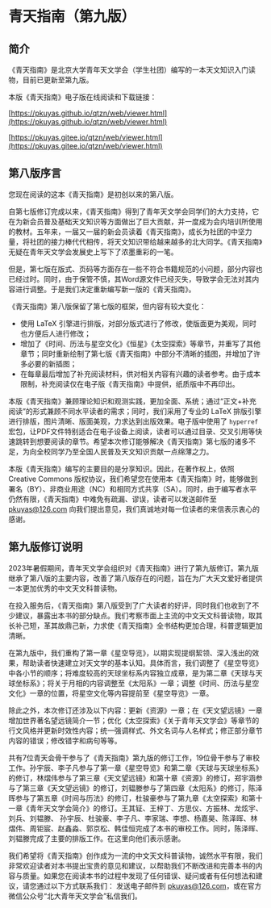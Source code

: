 # 青天指南（第九版）

## 简介

《青天指南》是北京大学青年天文学会（学生社团）编写的一本天文知识入门读物，目前已更新至第九版。

本版《青天指南》电子版在线阅读和下载链接：

[https://pkuyas.github.io/qtzn/web/viewer.html](https://pkuyas.github.io/qtzn/web/viewer.html) 

[https://pkuyas.gitee.io/qtzn/web/viewer.html](https://pkuyas.gitee.io/qtzn/web/viewer.html)


## 第八版序言

您现在阅读的这本《青天指南》是初创以来的第八版。

自第七版修订完成以来，《青天指南》得到了青年天文学会同学们的大力支持，它在为新会员普及基础天文知识等方面做出了巨大贡献，并一度成为会内培训所使用的教材。五年来，一届又一届的新会员读着《青天指南》，成长为社团的中坚力量，将社团的接力棒代代相传，将天文知识带给越来越多的北大同学。《青天指南》无疑在青年天文学会发展史上写下了浓墨重彩的一笔。

但是，第七版在版式、页码等方面存在一些不符合书籍规范的小问题，部分内容也已经过时。同时，由于保管不慎，其Word源文件已经灭失，导致学会无法对其内容进行调整。于是我们决定重新编写新一版的《青天指南》。

《青天指南》第八版保留了第七版的框架，但内容有较大变化：

- 使用 LaTeX  引擎进行排版，对部分版式进行了修改，使版面更为美观，同时也方便后人进行修改；
- 增加了《时间、历法与星空文化》《恒星》《太空探索》等章节，并重写了其他章节；同时重新绘制了第七版《青天指南》中部分不清晰的插图，并增加了许多必要的新插图；
- 在每章最后增加了补充阅读材料，供对相关内容有兴趣的读者参考。由于成本限制，补充阅读仅在电子版《青天指南》中提供，纸质版中不再印出。

本版《青天指南》兼顾理论知识和观测实践，更加全面、系统；通过“正文+补充阅读”的形式兼顾不同水平读者的需求；同时，我们采用了专业的 LaTeX 排版引擎进行排版，图片清晰、版面美观，力求达到出版效果。电子版中使用了 `hyperref` 宏包，让PDF文件特别适合在电子设备上阅读，读者可以通过目录、交叉引用等快速跳转到想要阅读的章节。希望本次修订能够解决《青天指南》第七版的诸多不足，为向全校同学乃至全国人民普及天文知识贡献一点绵薄之力。

本版《青天指南》编写的主要目的是分享知识。因此，在著作权上，依照 Creative Commons 版权协议，我们希望您在使用本《青天指南》时，能够做到署名（BY）、非商业用途（NC）和相同方式共享（SA）。同时，由于编写者水平仍然有限，《青天指南》中难免有疏漏、谬误，读者可以发送邮件至 [pkuyas@126.com](mailto:pkuyas@126.com) 向我们提出意见，我们真诚地对每一位读者的来信表示衷心的感谢。

## 第九版修订说明

2023年暑假期间，青年天文学会组织对《青天指南》进行了第九版修订。第九版继承了第八版的主要内容，改善了第八版存在的问题，旨在为广大天文爱好者提供一本更加优秀的中文天文科普读物。

在投入服务后，《青天指南》第八版受到了广大读者的好评，同时我们也收到了不少建议，暴露出本书的部分缺点。我们考察市面上主流的中文天文科普读物，取其长补己短，革其故鼎己新，力求使《青天指南》全书结构更加合理，科普逻辑更加清晰。

在第九版中，我们重构了第一章《星空导览》，以期实现提纲絜领、深入浅出的效果，帮助读者快速建立对天文学的基本认知。具体而言，我们调整了《星空导览》中各小节的顺序；将难度较高的天球坐标系内容独立成章，是为第二章《天球与天球坐标系》；将关于月相的内容调整至《太阳系》一章；调整《时间、历法与星空文化》一章的位置，将星空文化等内容提前至《星空导览》一章。

除此之外，本次修订还涉及以下内容：更新《资源》一章；在《天文望远镜》一章增加世界著名望远镜简介一节；优化《太空探索》《关于青年天文学会》等章节的行文风格并更新时效性内容；统一强调样式、外文名词与人名样式；修正部分章节内容的错误；修改错字和病句等等。

共有7位青天会骨干参与了《青天指南》第九版的修订工作，19位骨干参与了审校工作。孙宇辰、李子凡参与了第一章《星空导览》和第二章《天球与天球坐标系》的修订，林熠伟参与了第三章《天文望远镜》和第十章《资源》的修订，郑宇涵参与了第三章《天文望远镜》的修订，刘韫滕参与了第四章《太阳系》的修订，陈泽晖参与了第五章《时间与历法》的修订，杜骏豪参与了第九章《太空探索》和第十一章《青年天文学会简介》的修订。王其钲、王梓丁、方思仪、方振林、龙炫宇、刘兵、刘韫滕、
孙宇辰、杜骏豪、李子凡、李家瑞、李想、杨嘉昊、陈泽晖、林熠伟、周钜宸、赵鑫淼、郭京松、韩佳恒完成了本书的审校工作。同时，陈泽晖、刘韫滕完成了主要的排版工作。在这里向他们表示感谢。

我们希望将《青天指南》创作成为一流的中文天文科普读物，诚然水平有限，我们非常欢迎读者对本书提出宝贵的意见和建议，以帮助我们不断改进和完善本书的内容与质量。如果您在阅读本书的过程中发现了任何错误、疑问或者有任何想法和建议，请您通过以下方式联系我们：
发送电子邮件到 pkuyas@126.com，或在官方微信公众号“北大青年天文学会”私信我们。

